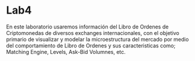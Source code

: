 # Lab4
En este laboratorio usaremos información del Libro de Ordenes de Criptomonedas de diversos exchanges internacionales, con el objetivo primario de visualizar y modelar la microestructura del mercado por medio del comportamiento de Libro de Ordenes y sus caracteristicas como; Matching Engine, Levels, Ask-Bid Volumnes, etc. 
